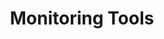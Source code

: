 ---
sidebar_position: 4
title: "Monitoring Tools"
sidebar_label: "Monitoring Tools"
description: "Explore monitoring solutions for Alpine Linux platforms - compare monitoring software, implement system monitoring tools, and select appropriate monitoring utilities."
keywords:
  - "alpine monitoring tools"
  - "system monitoring software"
  - "monitoring utilities"
  - "monitoring solutions"
  - "tool comparison"
tags:
  - alpine
  - monitoring-tools
  - monitoring-software
  - system-utilities
  - tools
slug: /linux/alpine/administration/system-monitoring/monitoring-tools
---